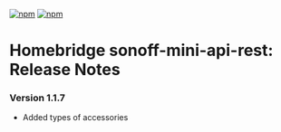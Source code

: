 [![npm](https://badgen.net/npm/v/homebridge-sonoff-mini-api-rest/latest)](https://www.npmjs.com/package/homebridge-sonoff-mini-api-rest)
[![npm](https://badgen.net/npm/dt/homebridge-sonoff-mini-api-rest)](https://www.npmjs.com/package/homebridge-sonoff-mini-api-rest)

# Homebridge sonoff-mini-api-rest: Release Notes

### Version 1.1.7
+ Added types of accessories